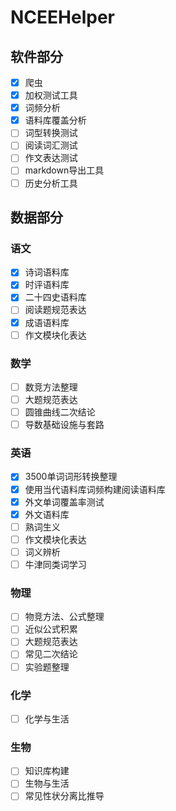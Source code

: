 # NCEEHelper

## 软件部分

- [x] 爬虫
- [x] 加权测试工具
- [x] 词频分析
- [x] 语料库覆盖分析
- [ ] 词型转换测试
- [ ] 阅读词汇测试
- [ ] 作文表达测试
- [ ] markdown导出工具
- [ ] 历史分析工具

## 数据部分

### 语文

- [x] 诗词语料库
- [x] 时评语料库
- [x] 二十四史语料库
- [ ] 阅读题规范表达
- [x] 成语语料库
- [ ] 作文模块化表达

### 数学
- [ ] 数竞方法整理
- [ ] 大题规范表达
- [ ] 圆锥曲线二次结论
- [ ] 导数基础设施与套路

### 英语
- [x] 3500单词词形转换整理
- [x] 使用当代语料库词频构建阅读语料库
- [x] 外文单词覆盖率测试
- [x] 外文语料库
- [ ] 熟词生义
- [ ] 作文模块化表达
- [ ] 词义辨析
- [ ] 牛津同类词学习

### 物理
- [ ] 物竞方法、公式整理
- [ ] 近似公式积累
- [ ] 大题规范表达
- [ ] 常见二次结论
- [ ] 实验题整理

### 化学
- [ ] 化学与生活

### 生物
- [ ] 知识库构建
- [ ] 生物与生活
- [ ] 常见性状分离比推导
